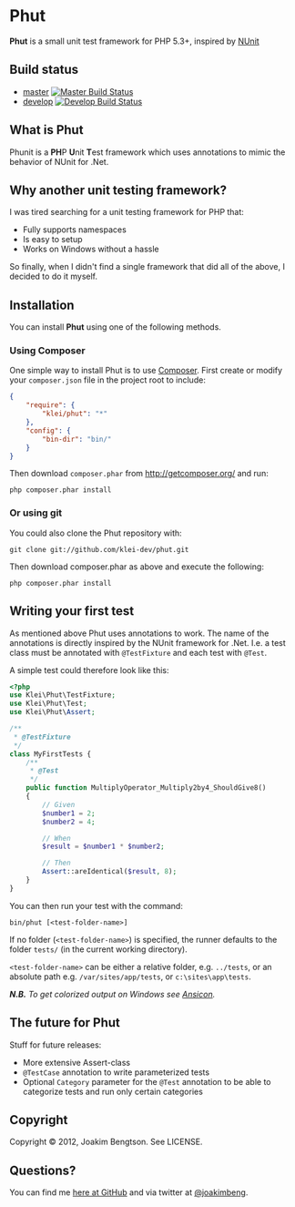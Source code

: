 Phut
======

**Phut** is a small unit test framework for PHP 5.3+, inspired by [NUnit](http://nunit.org)

Build status
------------
- [master](https://github.com/klei-dev/phut) [![Master Build Status](https://secure.travis-ci.org/klei-dev/phut.png?branch=master)](http://travis-ci.org/klei-dev/phut)
- [develop](https://github.com/klei-dev/phut/tree/develop) [![Develop Build Status](https://secure.travis-ci.org/klei-dev/phut.png?branch=develop)](http://travis-ci.org/klei-dev/phut)

What is Phut
--------------

Phunit is a **PH**P **U**nit **T**est framework which uses annotations to mimic the behavior of NUnit for .Net.

Why another unit testing framework?
-----------------------------------

I was tired searching for a unit testing framework for PHP that:

  * Fully supports namespaces
  * Is easy to setup
  * Works on Windows without a hassle

So finally, when I didn't find a single framework that did all of the above, I decided to do it myself.

Installation
---------------

You can install **Phut** using one of the following methods.

### Using Composer

One simple way to install Phut is to use [Composer](http://getcomposer.org/). First create or modify your ```composer.json``` file in the project root to include:

```json
{
    "require": {
        "klei/phut": "*"
    },
    "config": {
        "bin-dir": "bin/"
    }
}
```

Then download ```composer.phar``` from http://getcomposer.org/ and run:

    php composer.phar install

### Or using git

You could also clone the Phut repository with:

    git clone git://github.com/klei-dev/phut.git

Then download composer.phar as above and execute the following:

    php composer.phar install


Writing your first test
-----------------------

As mentioned above Phut uses annotations to work. The name of the annotations is directly inspired by the NUnit framework for .Net. I.e. a test class must be annotated with ```@TestFixture``` and each test with ```@Test```.

A simple test could therefore look like this:

```php
<?php
use Klei\Phut\TestFixture;
use Klei\Phut\Test;
use Klei\Phut\Assert;

/**
 * @TestFixture
 */
class MyFirstTests {
    /**
     * @Test
     */
    public function MultiplyOperator_Multiply2by4_ShouldGive8()
    {
        // Given
        $number1 = 2;
        $number2 = 4;

        // When
        $result = $number1 * $number2;

        // Then
        Assert::areIdentical($result, 8);
    }
}
```

You can then run your test with the command:

    bin/phut [<test-folder-name>]

If no folder (```<test-folder-name>```) is specified, the runner defaults to the folder ```tests/``` (in the current working directory).

```<test-folder-name>``` can be either a relative folder, e.g. `../tests`, or an absolute path e.g. `/var/sites/app/tests`, or `c:\sites\app\tests`.

_**N.B.** To get colorized output on Windows see [Ansicon](https://github.com/adoxa/ansicon)._

The future for Phut
-------------------

Stuff for future releases:

* More extensive Assert-class
* ```@TestCase``` annotation to write parameterized tests
* Optional ```Category``` parameter for the ```@Test``` annotation to be able to categorize tests and run only certain categories

Copyright
---------

Copyright © 2012, Joakim Bengtson. See LICENSE.

Questions?
----------

You can find me [here at GitHub](http://github.com/joakimbeng) and via twitter at [@joakimbeng](http://twitter.com/joakimbeng).
